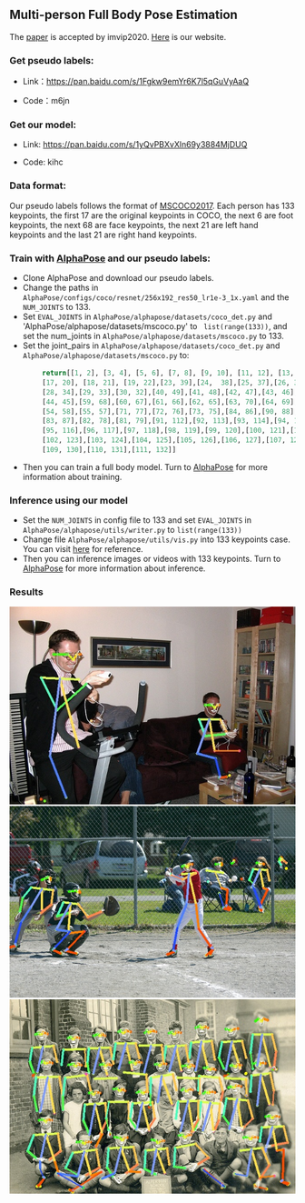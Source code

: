 ## Multi-person Full Body Pose Estimation
The [paper](https://esflfei.github.io/esflfei.gethub.io/Full%20Body%20Pose%20Estimation.pdf) is accepted by imvip2020. [Here](https://esflfei.github.io/esflfei.gethub.io/website.html) is our website.

### Get pseudo labels:
* Link：https://pan.baidu.com/s/1Fgkw9emYr6K7l5qGuVyAaQ

* Code：m6jn

### Get our model:
* Link: https://pan.baidu.com/s/1yQvPBXvXln69y3884MjDUQ

* Code: kihc

### Data format:
Our pseudo labels follows the format of [MSCOCO2017](https://cocodataset.org/#home). Each person has 133 keypoints, the first 17 are the original keypoints in COCO, the next 6 are foot keypoints, the next 68 are face keypoints, the next 21 are left hand keypoints and the last 21 are right hand keypoints.

### Train with [AlphaPose](https://github.com/MVIG-SJTU/AlphaPose/) and our pseudo labels:
- Clone AlphaPose and download our pseudo labels.
- Change the paths in `AlphaPose/configs/coco/resnet/256x192_res50_lr1e-3_1x.yaml` and the `NUM_JOINTS` to 133.
- Set `EVAL_JOINTS` in `AlphaPose/alphapose/datasets/coco_det.py` and 'AlphaPose/alphapose/datasets/mscoco.py' to ` list(range(133))`, and set the num_joints in `AlphaPose/alphapose/datasets/mscoco.py` to 133.
- Set the joint_pairs in `AlphaPose/alphapose/datasets/coco_det.py` and `AlphaPose/alphapose/datasets/mscoco.py` to:
```python
        return[[1, 2], [3, 4], [5, 6], [7, 8], [9, 10], [11, 12], [13, 14], [15, 16], 
        [17, 20], [18, 21], [19, 22],[23, 39],[24,  38],[25, 37],[26, 36],[27, 35],
        [28, 34],[29, 33],[30, 32],[40, 49],[41, 48],[42, 47],[43, 46],
        [44, 45],[59, 68],[60, 67],[61, 66],[62, 65],[63, 70],[64, 69],
        [54, 58],[55, 57],[71, 77],[72, 76],[73, 75],[84, 86],[90, 88],
        [83, 87],[82, 78],[81, 79],[91, 112],[92, 113],[93, 114],[94, 115],
        [95, 116],[96, 117],[97, 118],[98, 119],[99, 120],[100, 121],[101, 122],
        [102, 123],[103, 124],[104, 125],[105, 126],[106, 127],[107, 128],[108, 129],
        [109, 130],[110, 131],[111, 132]]
```
- Then you can train a full body model. Turn to [AlphaPose](https://github.com/MVIG-SJTU/AlphaPose#quick-start) for more information about training.

### Inference using our model
- Set the `NUM_JOINTS` in config file to 133 and set `EVAL_JOINTS` in `AlphaPose/alphapose/utils/writer.py` to `list(range(133))`
- Change file `AlphaPose/alphapose/utils/vis.py` into 133 keypoints case. You can visit [here](https://github.com/HaoyiZhu/AlphaPose/blob/master/alphapose/utils/vis.py) for reference.
- Then you can inference images or videos with 133 keypoints. Turn to [AlphaPose](https://github.com/MVIG-SJTU/AlphaPose#quick-start) for more information about inference.

### Results
<p align='center'>
    <img src="res/res0.jpg">
    <img src="res/res1.jpg">
    <img src="res/res2.jpg">
</p>
